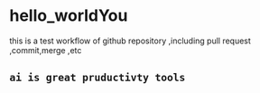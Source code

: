 # hello_worldYou
this is a test workflow of github repository ,including pull request ,commit,merge ,etc


## ``ai is great pruductivty tools``

